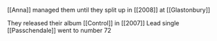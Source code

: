 

[[Anna]] managed them until they split up in [[2008]] at [[Glastonbury]]

They released their album [[Control]] in [[2007]]
Lead single [[Passchendale]] went to number 72
